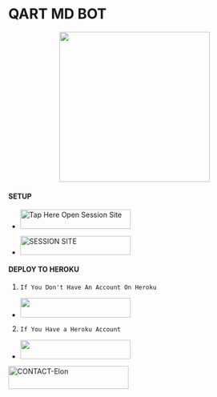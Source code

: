 
#           QART MD BOT

<p align="center">
  <img src="https://files.catbox.moe/2md9k8.jpg" width="300"/>
</p>



#### SETUP 

- <a href="https://github.com/Qartey/Qart_Md/fork"><img title="Tap Here Open Session Site" src="https://img.shields.io/badge/FORK THIS REPO-h?color=black&style=for-the-badge&logo=msi" width="220" height="38.45"/></a></p>



- <a href="https://rahzayn-11.onrender.com"><img title="SESSION SITE" src="https://img.shields.io/badge/SESSION SITE-h?color=black&style=for-the-badge&logo=msi" width="220" height="38.45"/></a></p>




#### DEPLOY TO HEROKU 
1. `If You Don't Have An Account On Heroku`

- <a align="center"><a href="https://signup.heroku.com">
 <img src="https://img.shields.io/badge/Create%20Account%20Now-black?style=for-the-badge&logo=heroku" width="220" height="38.45"/></a></p>

2. `If You Have a Heroku Account`

 - <a align="center"><a href="https://dashboard.heroku.com/new?template=https://github.com/Qartey/Qart_Md/tree/main"> <img src="https://img.shields.io/badge/DEPLOY%20NOW-black?style=for-the-badge&logo=heroku" width="220" height="38.45"/></a></p>



<a href="https://wa.me/+255693629079-INFO"><img title="CONTACT-Elon" src="https://img.shields.io/badge/CONTACT-Qart_Md?color=black&style=for-the-badge&logo=audi" width="240" height="45.45"/></a></p>

